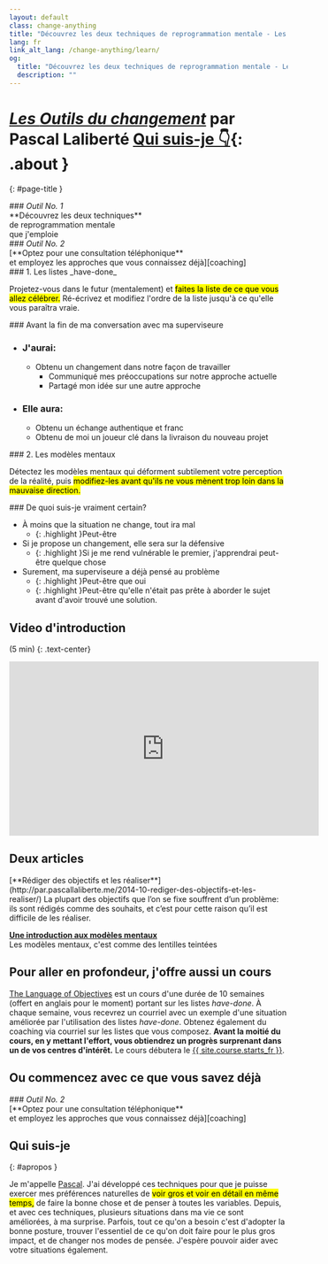 ```yaml
---
layout: default
class: change-anything
title: "Découvrez les deux techniques de reprogrammation mentale - Les outils du changement"
lang: fr
link_alt_lang: /change-anything/learn/
og:
  title: "Découvrez les deux techniques de reprogrammation mentale - Les outils du changement"
  description: ""
---
```


# [<em><span class="the-kit">Les</span> <span class="name">Outils du changement</span></em>](/outils-du-changement/) <span class="tagline">par Pascal Laliberté [Qui suis-je 👇](#apropos){: .about }</span>
{: #page-title }

[decouvrir]: ../decouvrir/
[coaching]: ../coaching/
[course]: /language-of-objectives/

<div class="clearfix margin-top kit-options" markdown="1">
<div class="left active" markdown="1">
### <em class="kit-option-label">Outil No. 1</em><br> **Découvrez les deux techniques**<br> de reprogrammation mentale<br> que j'emploie
</div>

<div class="right" markdown="1">
### <em class="kit-option-label">Outil No. 2</em><br> [**Optez pour une consultation téléphonique**<br> et employez les approches que vous connaissez déjà][coaching]
</div>
</div>

<div class="clearfix" markdown="1">
<div class="left" markdown="1">
### 1. Les listes _have-done_

Projetez-vous dans le futur (mentalement) et <mark>faites la liste de ce que vous allez célébrer.</mark> Ré-écrivez et modifiez l'ordre de la liste jusqu'à ce qu'elle vous paraîtra vraie.

<div class="taskpaper" markdown="1">
### Avant la fin de ma conversation avec ma superviseure

* ### J'aurai:
  * Obtenu un changement dans notre façon de travailler
    * Communiqué mes préoccupations sur notre approche actuelle
    * Partagé mon idée sur une autre approche
* ### Elle aura:
  * Obtenu un échange authentique et franc
  * Obtenu de moi un joueur clé dans la livraison du nouveau projet
</div>

</div>

<div class="right" markdown="1">
### 2. Les modèles mentaux

Détectez les modèles mentaux qui déforment subtilement votre perception de la réalité, puis <mark>modifiez-les avant qu'ils ne vous mènent trop loin dans la mauvaise direction.</mark>

<div class="taskpaper" markdown="1">
### De quoi suis-je vraiment certain?

* À moins que la situation ne change, tout ira mal
  * {: .highlight }Peut-être
* Si je propose un changement, elle sera sur la défensive
  * {: .highlight }Si je me rend vulnérable le premier, j'apprendrai peut-être quelque chose
* Surement, ma superviseure a déjà pensé au problème
  * {: .highlight }Peut-être que oui
  * {: .highlight }Peut-être qu'elle n'était pas prête à aborder le sujet avant d'avoir trouvé une solution.
</div>

</div>

</div>

## Video d'introduction

(5 min)
{: .text-center}

<iframe width="560" height="315" src="https://www.youtube.com/embed/mZIE4sj1HHM" frameborder="0" allowfullscreen></iframe>

## Deux articles

<div markdown="1" class="text-center">
[**Rédiger des objectifs et les réaliser**](http://par.pascallaliberte.me/2014-10-rediger-des-objectifs-et-les-realiser/)  
La plupart des objectifs que l’on se fixe souffrent d’un problème: ils sont rédigés comme des souhaits, et c’est pour cette raison qu’il est difficile de les réaliser.

[**Une introduction aux modèles mentaux**](https://medium.com/@pascallaliberte/install-those-resolutions-962f7b52ac3b)  
Les modèles mentaux, c'est comme des lentilles teintées

</div>

## Pour aller en profondeur, j'offre aussi un cours

[The Language of Objectives][course] est un cours d'une durée de 10 semaines (offert en anglais pour le moment) portant sur les listes _have-done_. À chaque semaine, vous recevrez un courriel avec un exemple d'une situation améliorée par l'utilisation des listes _have-done_. Obtenez également du coaching via courriel sur les listes que vous composez. **Avant la moitié du cours, en y mettant l'effort, vous obtiendrez un progrès surprenant dans un de vos centres d'intérêt.** Le cours débutera le [{{ site.course.starts_fr }}][course].

## Ou commencez avec ce que vous savez déjà

<div class="clearfix margin-top kit-options" markdown="1">
<div class="" markdown="1">
### <em class="kit-option-label">Outil No. 2</em><br> [**Optez pour une consultation téléphonique**<br> et employez les approches que vous connaissez déjà][coaching]
</div>
</div>

## Qui suis-je
{: #apropos }

Je m'appelle [Pascal](/). J'ai développé ces techniques pour que je puisse exercer mes préférences naturelles de <mark>voir gros et voir en détail en même temps,</mark> de faire la bonne chose et de penser à toutes les variables. Depuis, et avec ces techniques, plusieurs situations dans ma vie ce sont améliorées, à ma surprise. Parfois, tout ce qu'on a besoin c'est d'adopter la bonne posture, trouver l'essentiel de ce qu'on doit faire pour le plus gros impact, et de changer nos modes de pensée. J'espère pouvoir aider avec votre situations également.